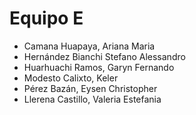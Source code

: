 # Equipo E</br>
- Camana Huapaya, Ariana Maria </br>
- Hernández Bianchi Stefano Alessandro </br>
- Huarhuachi Ramos, Garyn Fernando </br>
- Modesto Calixto, Keler </br>
- Pérez Bazán, Eysen Christopher </br>
- Llerena Castillo, Valeria Estefania </br>
 
